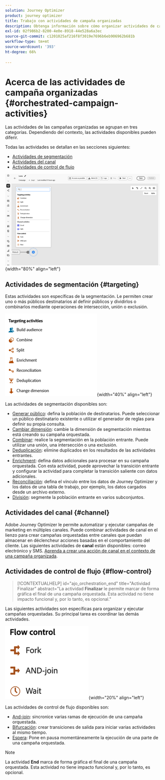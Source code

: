 ```yaml
---
solution: Journey Optimizer
product: journey optimizer
title: Trabajo con actividades de campaña organizadas
description: Obtenga información sobre cómo organizar actividades de campaña
exl-id: 02f986b2-8200-4e0e-8918-44e528a6a3ec
source-git-commit: c1201025af216f8f3019e7696b6eb906962b681b
workflow-type: tm+mt
source-wordcount: '393'
ht-degree: 66%

---
```



# Acerca de las actividades de campaña organizadas {#orchestrated-campaign-activities}

Las actividades de las campañas organizadas se agrupan en tres categorías. Dependiendo del contexto, las actividades disponibles pueden diferir.

Todas las actividades se detallan en las secciones siguientes:

* [Actividades de segmentación](#targeting)
* [Actividades del canal](#channel)
* [Actividades de control de flujo](#flow-control)

![Lista de actividades disponibles en el lienzo](../assets/orchestrated-activities.png){width="80%" align="left"}

## Actividades de segmentación {#targeting}

Estas actividades son específicas de la segmentación. Le permiten crear uno o más públicos destinatarios al definir públicos y dividirlos o combinarlos mediante operaciones de intersección, unión o exclusión.

![Lista de actividades de segmentación](../assets/targeting-activities.png){width="40%" align="left"}

Las actividades de segmentación disponibles son:

* [Generar público](build-audience.md): defina la población de destinatarios. Puede seleccionar un público destinatario existente o utilizar el generador de reglas para definir su propia consulta.
* [Cambiar dimensión](change-dimension.md): cambie la dimensión de segmentación mientras está creando su campaña orquestada.
* [Combinar](combine.md): realice la segmentación en la población entrante. Puede utilizar una unión, una intersección o una exclusión.
* [Deduplicación](deduplication.md): elimine duplicados en los resultados de las actividades entrantes.
* [Enrichment](enrichment.md): defina datos adicionales para procesar en su campaña orquestada. Con esta actividad, puede aprovechar la transición entrante y configurar la actividad para completar la transición saliente con datos adicionales.
* [Reconciliación](reconciliation.md): defina el vínculo entre los datos de Journey Optimizer y los datos de una tabla de trabajo, por ejemplo, los datos cargados desde un archivo externo.
* [División](split.md): segmente la población entrante en varios subconjuntos.

## Actividades del canal {#channel}

Adobe Journey Optimizer le permite automatizar y ejecutar campañas de marketing en múltiples canales. Puede combinar actividades de canal en el lienzo para crear campañas orquestadas entre canales que puedan almacenar en déclencheur acciones basadas en el comportamiento del cliente. Las siguientes actividades de **canal** están disponibles: correo electrónico y SMS. [Aprenda a crear una acción de canal en el contexto de una campaña organizada](channels.md).

## Actividades de control de flujo {#flow-control}

>[!CONTEXTUALHELP]
>id="ajo_orchestration_end"
>title="Actividad Finalizar"
>abstract="La actividad **Finalizar** le permite marcar de forma gráfica el final de una campaña orquestada. Esta actividad no tiene impacto funcional y, por lo tanto, es opcional."

Las siguientes actividades son específicas para organizar y ejecutar campañas orquestadas. Su principal tarea es coordinar las demás actividades.

![Lista de actividades de control de flujo](../assets/flow-control-activities.png){width="20%" align="left"}

Las actividades de control de flujo disponibles son:

* [And-join](and-join.md): sincronice varias ramas de ejecución de una campaña orquestada.
* [Bifurcación](fork.md): crear transiciones de salida para iniciar varias actividades al mismo tiempo.
* [Espera](wait.md): Pone en pausa momentáneamente la ejecución de una parte de una campaña orquestada.
  <!--* [Test](test.md): Enable transitions based on specified conditions.-->

>[!NOTE]
>La actividad **End** marca de forma gráfica el final de una campaña orquestada. Esta actividad no tiene impacto funcional y, por lo tanto, es opcional.
